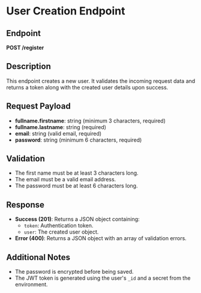 # User Creation Endpoint

## Endpoint

**POST /register**

## Description

This endpoint creates a new user. It validates the incoming request data and returns a token along with the created user details upon success.

## Request Payload

- **fullname.firstname**: string (minimum 3 characters, required)
- **fullname.lastname**: string (required)
- **email**: string (valid email, required)
- **password**: string (minimum 6 characters, required)

## Validation

- The first name must be at least 3 characters long.
- The email must be a valid email address.
- The password must be at least 6 characters long.

## Response

- **Success (201)**: Returns a JSON object containing:
  - `token`: Authentication token.
  - `user`: The created user object.
- **Error (400)**: Returns a JSON object with an array of validation errors.

## Additional Notes

- The password is encrypted before being saved.
- The JWT token is generated using the user's `_id` and a secret from the environment.

